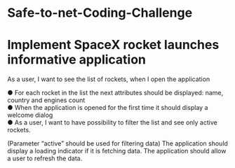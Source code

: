# Safe-to-net-Coding-Challenge
# Implement SpaceX rocket launches informative application
As a user, I want to see the list of rockets, when I open the application

●  For each rocket in the list the next attributes should be displayed: name, country and engines count <br />
●  When the application is opened for the first time it should display a welcome dialog <br />
●  As a user, I want to have possibility to filter the list and see only active rockets. <br />

(Parameter “active” should be used for filtering data)
The application should display a loading indicator if it is fetching data.
The application should allow a user to refresh the data.

